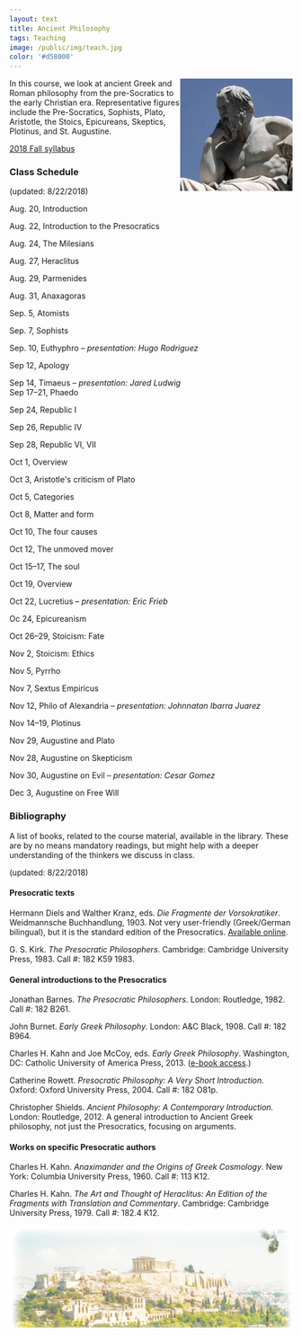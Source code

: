 ```yaml
---
layout: text
title: Ancient Philosophy
tags: Teaching
image: /public/img/teach.jpg
color: '#d58000'
---
```


<img class="img-single" align="right" src="/public/img/greek.jpg" width="200">

In this course, we look at ancient Greek and Roman philosophy from the pre-Socratics to the early Christian era. Representative figures include the Pre-Socratics, Sophists, Plato, Aristotle, the Stoics, Epicureans, Skeptics, Plotinus, and St. Augustine.


<a href="http://zitavtoth.com/2_teaching/Ancient2018.pdf">2018 Fall syllabus</a>



### Class Schedule
(updated: 8/22/2018)

Aug. 20, Introduction

Aug. 22, Introduction to the Presocratics

Aug. 24, The Milesians

Aug. 27, Heraclitus

Aug. 29, Parmenides

Aug. 31, Anaxagoras

Sep. 5, Atomists

Sep. 7, Sophists

Sep. 10, Euthyphro – *presentation: Hugo Rodriguez*

Sep 12, Apology

Sep 14, Timaeus – *presentation: Jared Ludwig*
<br> Sep 17–21, Phaedo

Sep 24, Republic I

Sep 26, Republic IV

Sep 28, Republic VI, VII

Oct 1, Overview

Oct 3, Aristotle's criticism of Plato

Oct 5, Categories

Oct 8, Matter and form

Oct 10, The four causes

Oct 12, The unmoved mover

Oct 15–17, The soul

Oct 19, Overview

Oct 22, Lucretius – *presentation: Eric Frieb*

Oc 24, Epicureanism

Oct 26–29, Stoicism: Fate

Nov 2, Stoicism: Ethics

Nov 5, Pyrrho

Nov 7, Sextus Empiricus

Nov 12, Philo of Alexandria – *presentation: Johnnatan Ibarra Juarez*

Nov 14–19, Plotinus

Nov 29, Augustine and Plato

Nov 28, Augustine on Skepticism

Nov 30, Augustine on Evil – *presentation: Cesar Gomez*

Dec 3, Augustine on Free Will






### Bibliography
A list of books, related to the course material, available in the library. These are by no means mandatory readings, but might help with a deeper understanding of the thinkers we discuss in class.

(updated: 8/22/2018)

#### Presocratic texts

Hermann Diels and Walther Kranz, eds. _Die Fragmente der Vorsokratiker_. Weidmannsche Buchhandlung, 1903. Not very user-friendly (Greek/German bilingual), but it is the standard edition of the Presocratics. <a href="https://archive.org/details/diefragmenteder00krangoog" target="_blank">Available online</a>.

G. S. Kirk. *The Presocratic Philosophers*. Cambridge: Cambridge University Press, 1983. Call #: 182 K59 1983.

#### General introductions to the Presocratics

Jonathan Barnes. *The Presocratic Philosophers*. London: Routledge, 1982. Call #: 182 B261.

John Burnet. *Early Greek Philosophy.* London: A&C Black, 1908. Call #: 182 B964.

Charles H. Kahn and Joe McCoy, eds. _Early Greek Philosophy_. Washington, DC: Catholic University of America Press, 2013. (<a href="https://kc-towers.searchmobius.org:443/record=b2708436~S16" target="_blank">e-book access</a>.)

Catherine Rowett. *Presocratic Philosophy: A Very Short Introduction.* Oxford: Oxford University Press, 2004. Call #: 182 O81p.

Christopher Shields. *Ancient Philosophy: A Contemporary Introduction.* London: Routledge, 2012. A general introduction to Ancient Greek philosophy, not just the Presocratics, focusing on arguments.

#### Works on specific Presocratic authors

Charles H. Kahn. _Anaximander and the Origins of Greek Cosmology_. New York: Columbia University Press, 1960. Call #: 113 K12.

Charles H. Kahn. _The Art and Thought of Heraclitus: An Edition of the Fragments with Translation and Commentary_. Cambridge: Cambridge University Press, 1979. Call #: 182.4 K12.


<img class="img-single" align="left" src="/public/img/greece.jpg" width="600">
